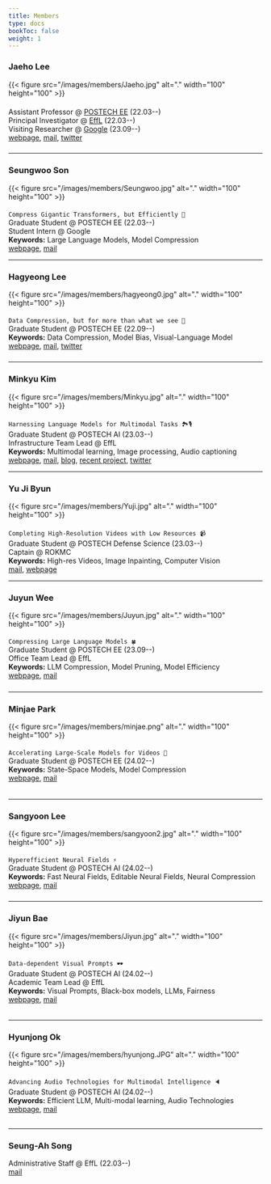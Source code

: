 ```yaml
---
title: Members 
type: docs
bookToc: false
weight: 1
---
```


### **Jaeho Lee**
<div style="float: left; margin-right: 20px; margin-bottom: 20px;" >
    {{< figure src="/images/members/Jaeho.jpg" alt="." width="100" height="100" >}}  
</div>


Assistant Professor @ [POSTECH EE](https://ee.postech.ac.kr) (22.03--)  
Principal Investigator @ [EffL](https://effl.postech.ac.kr) (22.03--)  
Visiting Researcher @ [Google](https://research.google) (23.09--)  
[webpage](https://jaeho-lee.github.io), [mail](mailto:jaeho.lee@postech.ac.kr), [twitter](https://twitter.com/jaeho_lee_) 

### 
---

### **Seungwoo Son**
<div style="float: left; margin-right: 20px; margin-bottom: 20px;">
    {{< figure src="/images/members/Seungwoo.jpg" alt="." width="100" height="100" >}}  
</div>  

`Compress Gigantic Transformers, but Efficiently 🤑`  
Graduate Student @ POSTECH EE (22.03--)  
Student Intern @ Google  
**Keywords:** Large Language Models, Model Compression  
[webpage](https://seungwoo-s.github.io/), [mail](mailto:swson@postech.ac.kr)


---

### **Hagyeong Lee**
<div style="float: left; margin-right: 20px; margin-bottom: 20px;">
{{< figure src="/images/members/hagyeong0.jpg" alt="." width="100" height="100" >}}  
</div>  

`Data Compression, but for more than what we see 🔮`  
Graduate Student @ POSTECH EE (22.09--)  
**Keywords:** Data Compression, Model Bias, Visual-Language Model  
[webpage](https://hagyeonglee.github.io), [mail](mailto:hagyeonglee@postech.ac.kr), [twitter](https://twitter.com/ha_gyeong_lee)  
#####
---

### **Minkyu Kim**
<div style="float: left; margin-right: 20px; margin-bottom: 20px;">
{{< figure src="/images/members/Minkyu.jpg" alt="." width="100" height="100" >}}
</div>   

`Harnessing Language Models for Multimodal Tasks 🏞️🎙️`  
Graduate Student @ POSTECH AI (23.03--)  
Infrastructure Team Lead @ EffL   
**Keywords:** Multimodal learning, Image processing, Audio captioning 
[webpage](/docs/people/member/minkyu/), [mail](mailto:minkyu.kim@postech.ac.kr), [blog](https://velog.io/@minkyu4506/posts), [recent project]([https://prefixaac.github.io](https://taco-nic.github.io)), [twitter](https://x.com/minguinho_zeze)  


---

### **Yu Ji Byun**
<div style="float: left; margin-right: 20px; margin-bottom: 20px;">
{{< figure src="/images/members/Yuji.jpg" alt="." width="100" height="100" >}} 
</div>  


`Completing High-Resolution Videos with Low Resources 📹`  
Graduate Student @ POSTECH Defense Science (23.03--)  
Captain @ ROKMC  
**Keywords:** High-res Videos, Image Inpainting, Computer Vision  
[mail](mailto:yujibyun@postech.ac.kr),  [webpage](/docs/people/member/yuji/)

---

### **Juyun Wee**
<div style="float: left; margin-right: 20px; margin-bottom: 20px;">
{{< figure src="/images/members/Juyun.jpg" alt="." width="100" height="100" >}}  
</div>  


`Compressing Large Language Models 🍀`  
Graduate Student @ POSTECH EE (23.09--)  
Office Team Lead @ EffL  
**Keywords:** LLM Compression, Model Pruning, Model Efficiency  
[webpage](/docs/people/member/juyun/), [mail](mailto:jywee@postech.ac.kr)  

#####
---

### **Minjae Park**
<div style="float: left; margin-right: 20px; margin-bottom: 20px;">
{{< figure src="/images/members/minjae.png" alt="." width="100" height="100" >}} 
</div>  


`Accelerating Large-Scale Models for Videos 🎥`  
Graduate Student @ POSTECH EE (24.02--)  
**Keywords:** State-Space Models, Model Compression  
[webpage](/docs/people/member/minjae/), [mail](mailto:minjae0047@postech.ac.kr)

######
---

### **Sangyoon Lee**
<div style="float: left; margin-right: 20px; margin-bottom: 20px;">
{{< figure src="/images/members/sangyoon2.jpg" alt="." width="100" height="100" >}} 
</div>  


`Hyperefficient Neural Fields ⚡️`  
Graduate Student @ POSTECH AI (24.02--)  
**Keywords:** Fast Neural Fields, Editable Neural Fields, Neural Compression  
[webpage](/docs/people/member/sangyoon/), [mail](mailto:sangyoon.lee@postech.ac.kr)

#####
---

### **Jiyun Bae**
<div style="float: left; margin-right: 20px; margin-bottom: 20px;">
{{< figure src="/images/members/Jiyun.jpg" alt="." width="100" height="100" >}} 
</div>  
 

`Data-dependent Visual Prompts 🕶️`  
Graduate Student @ POSTECH AI (24.02--)  
Academic Team Lead @ EffL  
**Keywords:** Visual Prompts, Black-box models, LLMs, Fairness  
[webpage](/docs/people/member/jiyunbae/), [mail](mailto:jiyun.bae@postech.ac.kr)
######
---

### **Hyunjong Ok**
<div style="float: left; margin-right: 20px; margin-bottom: 20px;">
{{< figure src="/images/members/hyunjong.JPG" alt="." width="100" height="100" >}} 
</div>  


`Advancing Audio Technologies for Multimodal Intelligence 🔈`  
Graduate Student @ POSTECH AI (24.02--)  
**Keywords:** Efficient LLM, Multi-modal learning, Audio Technologies  
[webpage](/docs/people/member/hyunjong/), [mail](mailto:minjae0047@postech.ac.kr)

##
---
### **Seung-Ah Song**
Administrative Staff @ EffL (22.03--)  
[mail](mailto:tmddk@postech.ac.kr)
